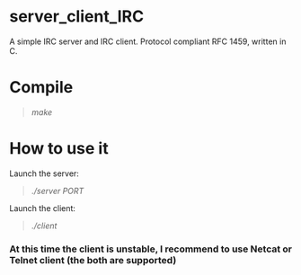 # server_client_IRC
A simple IRC server and IRC client.
Protocol compliant RFC 1459, written in C.

# Compile
> *make*

# How to use it
Launch the server:

> *./server PORT*

Launch the client:

> *./client*
### At this time the client is unstable, I recommend to use Netcat or Telnet client (the both are supported)
